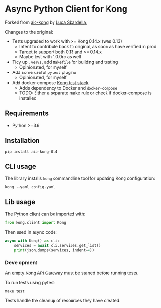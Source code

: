 # Async Python Client for Kong

Forked from [aio-kong](https://github.com/lendingblock/aio-kong)
by [Luca Sbardella](https://github.com/lsbardel),

Changes to the original:
- Tests upgraded to work with >= Kong 0.14.x (was 0.13)
  - Intent to contribute back to original, as soon as have verified in prod
  - Target to support both 0.13 and >= 0.14.x
  - Maybe test with 1.0.0rc as well
- Tidy up `.venvs`, add `Makefile` for building and testing
  - Opinionated, for myself
- Add some useful `pytest` plugins
  - Opinionated, for myself
- Add docker-compose [Kong test stack](https://github.com/asyrjasalo/kongpose)
  - Adds dependency to Docker and `docker-compose`
  - TODO: Either a separate make rule or check if docker-compose is installed

## Requirements

- Python >=3.6

## Installation

    pip install aio-kong-014

## CLI usage

The library installs ``kong`` commandline tool for updating Kong configuration:

    kong --yaml config.yaml

## Lib usage

The Python client can be imported with:

```python
from kong.client import Kong
```

Then used in async code:

```python
async with Kong() as cli:
    services = await cli.services.get_list()
    print(json.dumps(services, indent=4))
```

### Development

An [empty Kong API Gateway](https://github.com/asyrjasalo/kongpose)
must be started before running tests.

To run tests using pytest:

    make test

Tests handle the cleanup of resources they have created.

